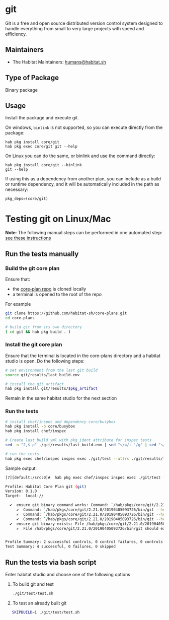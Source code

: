 # git

Git is a free and open source distributed version control system designed to handle everything from small to very large projects with speed and efficiency.

## Maintainers

* The Habitat Maintainers: <humans@habitat.sh>

## Type of Package

Binary package

## Usage

Install the package and execute git.

On windows, `binlink` is not supported, so you can execute directly from the package:

```
hab pkg install core/git
hab pkg exec core/git git --help
```

On Linux you can do the same, or binlink and use the command directly:

```
hab pkg install core/git --binlink
git --help
```

If using this as a dependency from another plan, you can include as a build or runtime dependency, and it will be automatically included in the path as necessary:

```
pkg_deps=(core/git)
```

# Testing git on Linux/Mac

**Note**: The following manual steps can be performed in one automated step: [see these instructions](#run-the-tests-via-bash-script)

## Run the tests manually

### Build the git core plan

Ensure that:
* the [core-plan repo](https://github.com/habitat-sh/core-plans) is cloned locally
* a terminal is opened to the root of the repo

For example

```bash
git clone https://github.com/habitat-sh/core-plans.git
cd core-plans

# build git from its own directory
( cd git && hab pkg build . )
```

### Install the git core plan

Ensure that the terminal is located in the core-plans directory and a habitat studio is open.  Do the following steps:

```bash
# set environment from the last git build
source git/results/last_build.env

# install the git artifact
hab pkg install git/results/$pkg_artifact
```

Remain in the same habitat studio for the next section

### Run the tests

```bash
# install chef/inspec and dependency core/busybox
hab pkg install -b core/busybox
hab pkg install chef/inspec

# Create last_build.yml with pkg_ident attribute for inspec tests
sed -n "2,$ p" ./git/results/last_build.env | sed "s/=/: '/g" | sed "s/$/'/g" > ./git/results/last_build.yml

# run the tests
hab pkg exec chef/inspec inspec exec ./git/test --attrs ./git/results/last_build.yml
```

Sample output:

```bash
[7][default:/src:0]#  hab pkg exec chef/inspec inspec exec ./git/test --attrs ./git/results/last_build.yml

Profile: Habitat Core Plan git (git)
Version: 0.1.0
Target:  local://

  ✔  ensure git binary command works: Command: `/hab/pkgs/core/git/2.21.0/20190405093726/bin/git --help`
     ✔  Command: `/hab/pkgs/core/git/2.21.0/20190405093726/bin/git --help` stdout should match /usage: git/
     ✔  Command: `/hab/pkgs/core/git/2.21.0/20190405093726/bin/git --help` stderr should eq ""
     ✔  Command: `/hab/pkgs/core/git/2.21.0/20190405093726/bin/git --help` exit_status should eq 0
  ✔  ensure git binary exists: File /hab/pkgs/core/git/2.21.0/20190405093726/bin/git
     ✔  File /hab/pkgs/core/git/2.21.0/20190405093726/bin/git should exist


Profile Summary: 2 successful controls, 0 control failures, 0 controls skipped
Test Summary: 4 successful, 0 failures, 0 skipped
```

## Run the tests via bash script

Enter habitat studio  and choose one of the following options

1. To build git and test

   ```bash
   ./git/test/test.sh
   ```

2. To test an already built git

```bash
   SKIPBUILD=1 ./git/test/test.sh
```